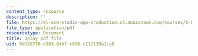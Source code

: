 ```yaml
---
content_type: resource
description: ''
file: https://ol-ocw-studio-app-production.s3.amazonaws.com/courses/6-858-computer-systems-security-fall-2014/5d188776e98384bfc896c212139a1ca0_MT7X17ZRo1U.pdf
file_type: application/pdf
resourcetype: Document
title: 3play pdf file
uid: 5d188776-e983-84bf-c896-c212139a1ca0
---
```

